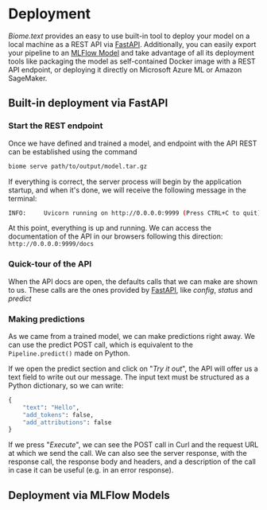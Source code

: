 # Deployment

*Biome.text* provides an easy to use built-in tool to deploy your model on a local machine as a REST API via [FastAPI](https://fastapi.tiangolo.com/).
Additionally, you can easily export your pipeline to an [MLFlow Model](https://mlflow.org/docs/latest/models.html#mlflow-models)
and take advantage of all its deployment tools like packaging the model as self-contained Docker image with a REST API endpoint,
or deploying it directly on Microsoft Azure ML or Amazon SageMaker.

## Built-in deployment via FastAPI
### Start the REST endpoint

Once we have defined and trained a model, and endpoint with the API REST can be established using the command

```bash
biome serve path/to/output/model.tar.gz
```

If everything is correct, the server process will begin by the application startup, and when it's done, we will receive the following message in the terminal:

```bash
INFO:     Uvicorn running on http://0.0.0.0:9999 (Press CTRL+C to quit)
```

At this point, everything is up and running. We can access the documentation of the API in our browsers following this direction: `http://0.0.0.0:9999/docs`

### Quick-tour of the API

When the API docs are open, the defaults calls that we can make are shown to us. These calls are the ones provided by [FastAPI](https://fastapi.tiangolo.com/), like *config*, *status* and *predict*

### Making predictions

As we came from a trained model, we can make predictions right away. We can use the predict POST call, which is equivalent to the `Pipeline.predict()` made on Python.

If we open the predict section and click on "*Try it out*", the API will offer us a text field to write out our message. The input text must be structured as a Python dictionary, so we can write:

```python
{
	"text": "Hello",
	"add_tokens": false,
	"add_attributions": false
}
```

If we press "*Execute*", we can see the POST call in Curl and the request URL at which we send the call. We can also see the server response, with the response call, the response body and headers, and a description of the call in case it can be useful (e.g. in an error response).

## Deployment via MLFlow Models
